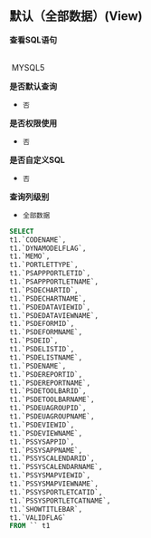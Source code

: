 ## 默认（全部数据）(View) <!-- {docsify-ignore-all} -->



<p class="panel-title"><b>查看SQL语句</b></p>
<br>

<el-row>
&nbsp;<el-tag @click="MYSQL5 = true">MYSQL5</el-tag>
</el-row>

<br>
<p class="panel-title"><b>是否默认查询</b></p>

* `否`

<p class="panel-title"><b>是否权限使用</b></p>

* `否`

<p class="panel-title"><b>是否自定义SQL</b></p>

* `否`

<p class="panel-title"><b>查询列级别</b></p>

* `全部数据`






<el-dialog v-model="MYSQL5" title="MYSQL5">

```sql
SELECT
t1.`CODENAME`,
t1.`DYNAMODELFLAG`,
t1.`MEMO`,
t1.`PORTLETTYPE`,
t1.`PSAPPPORTLETID`,
t1.`PSAPPPORTLETNAME`,
t1.`PSDECHARTID`,
t1.`PSDECHARTNAME`,
t1.`PSDEDATAVIEWID`,
t1.`PSDEDATAVIEWNAME`,
t1.`PSDEFORMID`,
t1.`PSDEFORMNAME`,
t1.`PSDEID`,
t1.`PSDELISTID`,
t1.`PSDELISTNAME`,
t1.`PSDENAME`,
t1.`PSDEREPORTID`,
t1.`PSDEREPORTNAME`,
t1.`PSDETOOLBARID`,
t1.`PSDETOOLBARNAME`,
t1.`PSDEUAGROUPID`,
t1.`PSDEUAGROUPNAME`,
t1.`PSDEVIEWID`,
t1.`PSDEVIEWNAME`,
t1.`PSSYSAPPID`,
t1.`PSSYSAPPNAME`,
t1.`PSSYSCALENDARID`,
t1.`PSSYSCALENDARNAME`,
t1.`PSSYSMAPVIEWID`,
t1.`PSSYSMAPVIEWNAME`,
t1.`PSSYSPORTLETCATID`,
t1.`PSSYSPORTLETCATNAME`,
t1.`SHOWTITLEBAR`,
t1.`VALIDFLAG`
FROM `` t1 


```

</el-dialog>

<script>
 const { createApp } = Vue
  createApp({
    data() {
      return {
                MYSQL5 : false
        
      }
    },
    methods: {
    }
  }).use(ElementPlus).mount('#app')
</script>
